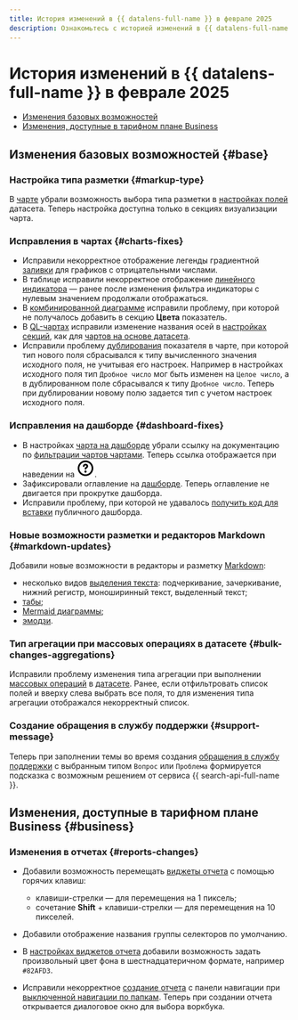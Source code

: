 ```yaml
---
title: История изменений в {{ datalens-full-name }} в феврале 2025
description: Ознакомьтесь с историей изменений в {{ datalens-full-name }} за февраль 2025.
---
```


# История изменений в {{ datalens-full-name }} в феврале 2025


* [Изменения базовых возможностей](#base)
* [Изменения, доступные в тарифном плане Business](#business)

## Изменения базовых возможностей {#base}



### Настройка типа разметки {#markup-type}

В [чарте](../concepts/chart/dataset-based-charts.md) убрали возможность выбора типа разметки в [настройках полей](../concepts/chart/settings.md#measure-settings) датасета. Теперь настройка доступна только в секциях визуализации чарта.

### Исправления в чартах {#charts-fixes}

* Исправили некорректное отображение легенды градиентной [заливки](../concepts/chart/settings.md#color-settings) для графиков с отрицательными числами.
* В таблице исправили некорректное отображение [линейного индикатора](../visualization-ref/table-chart.md#add-linear-indicator) — ранее после изменения фильтра индикаторы с нулевым значением продолжали отображаться.
* В [комбинированной диаграмме](../visualization-ref/combined-chart.md) исправили проблему, при которой не получалось добавить в секцию **Цвета** показатель.
* В [QL-чартах](../concepts/chart/ql-charts.md) исправили изменение названия осей в [настройках секций](../concepts/chart/settings.md#section-settings), как для [чартов на основе датасета](../concepts/chart/index.md).
* Исправили проблему [дублирования](../dataset/create-dataset.md#dublicate-fields) показателя в чарте, при которой тип нового поля сбрасывался к типу вычисленного значения исходного поля, не учитывая его настроек. Например в настройках исходного поля тип `Дробное число` мог быть изменен на `Целое число`, а в дублированном поле сбрасывался к типу `Дробное число`. Теперь при дублировании новому полю задается тип с учетом настроек исходного поля.

### Исправления на дашборде {#dashboard-fixes}

* В настройках [чарта на дашборде](../operations/dashboard/add-chart.md) убрали ссылку на документацию по [фильтрации чартов чартами](../dashboard/chart-chart-filtration.md#using). Теперь ссылка отображается при наведении на ![image](../../_assets/console-icons/circle-question.svg).
* Зафиксировали оглавление на [дашборде](../concepts/dashboard.md). Теперь оглавление не двигается при прокрутке дашборда.
* Исправили проблему, при которой не удавалось [получить код для вставки](../security/embedded-objects.md#get-code) публичного дашборда.

### Новые возможности разметки и редакторов Markdown {#markdown-updates}

Добавили новые возможности в редакторы и разметку [Markdown](../dashboard/markdown.md):

* несколько видов [выделения текста](../dashboard/markdown.md#emphasizing): подчеркивание, зачеркивание, нижний регистр, моноширинный текст, выделенный текст;
* [табы](../dashboard/markdown.md#tabs);
* [Mermaid диаграммы](../dashboard/markdown.md#mermaid);
* [эмодзи](../dashboard/markdown.md#emoji).

### Тип агрегации при массовых операциях в датасете {#bulk-changes-aggregations}

Исправили проблему изменения типа агрегации при выполнении [массовых операций](../dataset/create-dataset.md#bulk-changes) в [датасете](../dataset/index.md). Ранее, если отфильтровать список полей и вверху слева выбрать все поля, то для изменения типа агрегации отображался некорректный список.



### Создание обращения в службу поддержки {#support-message}

Теперь при заполнении темы во время создания [обращения в службу поддержки](../qa/index.md#how-to-resolve-problem) с выбранным типом `Вопрос` или `Проблема` формируется подсказка с возможным решением от сервиса {{ search-api-full-name }}.

## Изменения, доступные в тарифном плане Business {#business}

### Изменения в отчетах {#reports-changes}

* Добавили возможность перемещать [виджеты отчета](../reports/report-operations.md#add-widget) с помощью горячих клавиш:

  * клавиши-стрелки — для перемещения на 1 пиксель;
  * сочетание **Shift** + клавиши-стрелки — для перемещения на 10 пикселей.

* Добавили отображение названия группы селекторов по умолчанию.

* В [настройках виджетов отчета](../reports/report-operations.md#add-widget) добавили возможность задать произвольный цвет фона в шестнадцатеричном формате, например `#82AFD3`.

* Исправили некорректное [создание отчета](../reports/report-operations.md#create-report) с панели навигации при [выключенной навигации по папкам](../settings/disable-folder-navigation.md). Теперь при создании отчета открывается диалоговое окно для выбора воркбука.

